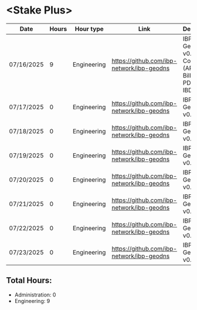 # \<Stake Plus\>
| Date | Hours | Hour type | Link | Description | 
|---|---|---|---|---|
| 07/16/2025 | 9 | Engineering | https://github.com/ibp-network/ibp-geodns | IBP-GeoDNS v0.4 - IBP Collator (API & Billing PDFs), IBDash |
| 07/17/2025 | 0 | Engineering | https://github.com/ibp-network/ibp-geodns | IBP-GeoDNS v0.4 -  |
| 07/18/2025 | 0 | Engineering | https://github.com/ibp-network/ibp-geodns | IBP-GeoDNS v0.4 -  |
| 07/19/2025 | 0 | Engineering | https://github.com/ibp-network/ibp-geodns | IBP-GeoDNS v0.4 -  |
| 07/20/2025 | 0 | Engineering | https://github.com/ibp-network/ibp-geodns | IBP-GeoDNS v0.4 -  |
| 07/21/2025 | 0 | Engineering | https://github.com/ibp-network/ibp-geodns | IBP-GeoDNS v0.4 -  |
| 07/22/2025 | 0 | Engineering | https://github.com/ibp-network/ibp-geodns | IBP-GeoDNS v0.4 -  |
| 07/23/2025 | 0 | Engineering | https://github.com/ibp-network/ibp-geodns | IBP-GeoDNS v0.4 -  |

## Total Hours:
- Administration: 0
- Engineering: 9

